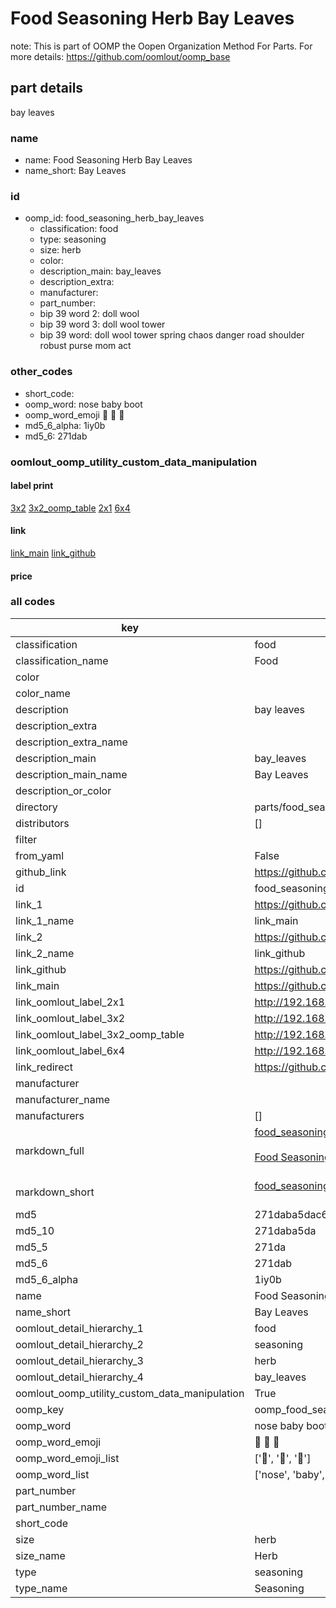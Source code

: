 # Food Seasoning Herb Bay Leaves  

note: This is part of OOMP the Oopen Organization Method For Parts. For more details: https://github.com/oomlout/oomp_base

##  part details
  



bay leaves



### name
* name: Food Seasoning Herb Bay Leaves
* name_short: Bay Leaves
### id
* oomp_id: food_seasoning_herb_bay_leaves
  * classification: food
  * type: seasoning
  * size: herb
  * color: 
  * description_main: bay_leaves
  * description_extra: 
  * manufacturer: 
  * part_number: 
  * bip 39 word 2: doll wool
  * bip 39 word 3: doll wool tower
  * bip 39 word: doll wool tower spring chaos danger road shoulder robust purse mom act

### other_codes
* short_code: 
* oomp_word: nose baby boot
* oomp_word_emoji :nose: :baby: :boot:
* md5_6_alpha: 1iy0b
* md5_6: 271dab






### oomlout_oomp_utility_custom_data_manipulation
#### label print
[3x2](http://192.168.1.245:1112/?label=oomp%201iy0b)
[3x2_oomp_table](http://192.168.1.108:1112/?label=oomp%201iy0b)
[2x1](http://192.168.1.242:1112/?label=oomp%201iy0b)
[6x4](http://192.168.1.55:1112/?label=oomp%201iy0b)    

#### link

[link_main](https://github.com/oomlout/oomlout_oomp_version_1_messy/tree/main/parts/food_seasoning_herb_bay_leaves) [link_github](https://github.com/oomlout/oomlout_oomp_version_1_messy/tree/main/parts/food_seasoning_herb_bay_leaves)                             

#### price







### all codes 
| key | value |  
| --- | --- |  
| classification | food |  
| classification_name | Food |  
| color |  |  
| color_name |  |  
| description | bay leaves |  
| description_extra |  |  
| description_extra_name |  |  
| description_main | bay_leaves |  
| description_main_name | Bay Leaves |  
| description_or_color |   |  
| directory | parts/food_seasoning_herb_bay_leaves |  
| distributors | [] |  
| filter |  |  
| from_yaml | False |  
| github_link | https://github.com/oomlout/oomlout_oomp_part_src/tree/main/parts/food_seasoning_herb_bay_leaves |  
| id | food_seasoning_herb_bay_leaves |  
| link_1 | https://github.com/oomlout/oomlout_oomp_version_1_messy/tree/main/parts/food_seasoning_herb_bay_leaves |  
| link_1_name | link_main |  
| link_2 | https://github.com/oomlout/oomlout_oomp_version_1_messy/tree/main/parts/food_seasoning_herb_bay_leaves |  
| link_2_name | link_github |  
| link_github | https://github.com/oomlout/oomlout_oomp_version_1_messy/tree/main/parts/food_seasoning_herb_bay_leaves |  
| link_main | https://github.com/oomlout/oomlout_oomp_version_1_messy/tree/main/parts/food_seasoning_herb_bay_leaves |  
| link_oomlout_label_2x1 | http://192.168.1.242:1112/?label=oomp%201iy0b |  
| link_oomlout_label_3x2 | http://192.168.1.245:1112/?label=oomp%201iy0b |  
| link_oomlout_label_3x2_oomp_table | http://192.168.1.108:1112/?label=oomp%201iy0b |  
| link_oomlout_label_6x4 | http://192.168.1.55:1112/?label=oomp%201iy0b |  
| link_redirect | https://github.com/oomlout/oomlout_oomp_version_1_messy/tree/main/parts/food_seasoning_herb_bay_leaves |  
| manufacturer |  |  
| manufacturer_name |  |  
| manufacturers | [] |  
| markdown_full | [food_seasoning_herb_bay_leaves](none)<br>[](none)<br>[Food Seasoning Herb Bay Leaves](none)<br><br> |  
| markdown_short | [food_seasoning_herb_bay_leaves](none)<br><br> |  
| md5 | 271daba5dac6f75cdd932d33cc7f5205 |  
| md5_10 | 271daba5da |  
| md5_5 | 271da |  
| md5_6 | 271dab |  
| md5_6_alpha | 1iy0b |  
| name | Food Seasoning Herb Bay Leaves |  
| name_short | Bay Leaves |  
| oomlout_detail_hierarchy_1 | food |  
| oomlout_detail_hierarchy_2 | seasoning |  
| oomlout_detail_hierarchy_3 | herb |  
| oomlout_detail_hierarchy_4 | bay_leaves |  
| oomlout_oomp_utility_custom_data_manipulation | True |  
| oomp_key | oomp_food_seasoning_herb_bay_leaves |  
| oomp_word | nose baby boot |  
| oomp_word_emoji | :nose: :baby: :boot: |  
| oomp_word_emoji_list | [':nose:', ':baby:', ':boot:'] |  
| oomp_word_list | ['nose', 'baby', 'boot'] |  
| part_number |  |  
| part_number_name |  |  
| short_code |  |  
| size | herb |  
| size_name | Herb |  
| type | seasoning |  
| type_name | Seasoning |  
